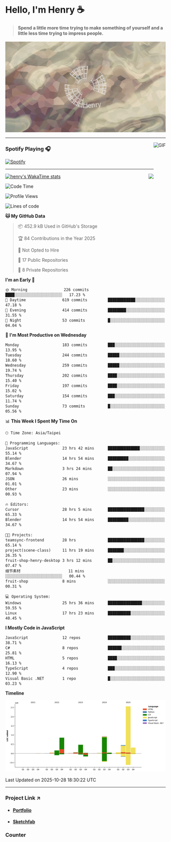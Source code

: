# Hello, I'm Henry :coffee:

> #### Spend a little more time trying to make something of yourself and a little less time trying to impress people.
 
![](./images/cover.jpg)

---

<img align="right" alt="GIF" height="170px" src="https://media.giphy.com/media/J5B1Y8QZnzXXbLQIBu/giphy.gif" />

### Spotify Playing 🎧

[![Spotify](https://spotify-recently-played-beta.vercel.app/api/spotify)](https://open.spotify.com/user/31uznrpamxhroyd2bt7xchxgnhce)

---

<img align="right" src="https://github-readme-stats.vercel.app/api/top-langs/?username=henry5720&theme=tokyonight&hide_title=false" />

[![henry's WakaTime stats](https://github-readme-stats.vercel.app/api/wakatime?username=@henry5720&layout=compact)](https://github.com/anuraghazra/github-readme-stats)

<!--START_SECTION:waka-->
![Code Time](http://img.shields.io/badge/Code%20Time-647%20hrs%2010%20mins-blue)

![Profile Views](http://img.shields.io/badge/Profile%20Views-6-blue)

![Lines of code](https://img.shields.io/badge/From%20Hello%20World%20I%27ve%20Written-6.0%20million%20lines%20of%20code-blue)

**🐱 My GitHub Data** 

> 📦 452.9 kB Used in GitHub's Storage 
 > 
> 🏆 84 Contributions in the Year 2025
 > 
> 🚫 Not Opted to Hire
 > 
> 📜 17 Public Repositories 
 > 
> 🔑 8 Private Repositories 
 > 
**I'm an Early 🐤** 

```text
🌞 Morning                226 commits         ████░░░░░░░░░░░░░░░░░░░░░   17.23 % 
🌆 Daytime                619 commits         ████████████░░░░░░░░░░░░░   47.18 % 
🌃 Evening                414 commits         ████████░░░░░░░░░░░░░░░░░   31.55 % 
🌙 Night                  53 commits          █░░░░░░░░░░░░░░░░░░░░░░░░   04.04 % 
```
📅 **I'm Most Productive on Wednesday** 

```text
Monday                   183 commits         ███░░░░░░░░░░░░░░░░░░░░░░   13.95 % 
Tuesday                  244 commits         █████░░░░░░░░░░░░░░░░░░░░   18.60 % 
Wednesday                259 commits         █████░░░░░░░░░░░░░░░░░░░░   19.74 % 
Thursday                 202 commits         ████░░░░░░░░░░░░░░░░░░░░░   15.40 % 
Friday                   197 commits         ████░░░░░░░░░░░░░░░░░░░░░   15.02 % 
Saturday                 154 commits         ███░░░░░░░░░░░░░░░░░░░░░░   11.74 % 
Sunday                   73 commits          █░░░░░░░░░░░░░░░░░░░░░░░░   05.56 % 
```


📊 **This Week I Spent My Time On** 

```text
🕑︎ Time Zone: Asia/Taipei

💬 Programming Languages: 
JavaScript               23 hrs 42 mins      ██████████████░░░░░░░░░░░   55.14 % 
Blender                  14 hrs 54 mins      █████████░░░░░░░░░░░░░░░░   34.67 % 
Markdown                 3 hrs 24 mins       ██░░░░░░░░░░░░░░░░░░░░░░░   07.94 % 
JSON                     26 mins             ░░░░░░░░░░░░░░░░░░░░░░░░░   01.01 % 
Other                    23 mins             ░░░░░░░░░░░░░░░░░░░░░░░░░   00.93 % 

🔥 Editors: 
Cursor                   28 hrs 5 mins       ████████████████░░░░░░░░░   65.33 % 
Blender                  14 hrs 54 mins      █████████░░░░░░░░░░░░░░░░   34.67 % 

🐱‍💻 Projects: 
teamsync-frontend        28 hrs              ████████████████░░░░░░░░░   65.14 % 
project(scene-class)     11 hrs 19 mins      ███████░░░░░░░░░░░░░░░░░░   26.35 % 
fruit-shop-henry-desktop 3 hrs 12 mins       ██░░░░░░░░░░░░░░░░░░░░░░░   07.47 % 
细节素材                     11 mins             ░░░░░░░░░░░░░░░░░░░░░░░░░   00.44 % 
fruit-shop               8 mins              ░░░░░░░░░░░░░░░░░░░░░░░░░   00.31 % 

💻 Operating System: 
Windows                  25 hrs 36 mins      ███████████████░░░░░░░░░░   59.55 % 
Linux                    17 hrs 23 mins      ██████████░░░░░░░░░░░░░░░   40.45 % 
```

**I Mostly Code in JavaScript** 

```text
JavaScript               12 repos            ██████████░░░░░░░░░░░░░░░   38.71 % 
C#                       8 repos             ██████░░░░░░░░░░░░░░░░░░░   25.81 % 
HTML                     5 repos             ████░░░░░░░░░░░░░░░░░░░░░   16.13 % 
TypeScript               4 repos             ███░░░░░░░░░░░░░░░░░░░░░░   12.90 % 
Visual Basic .NET        1 repo              █░░░░░░░░░░░░░░░░░░░░░░░░   03.23 % 
```



**Timeline**

![Lines of Code chart](https://raw.githubusercontent.com/henry5720/henry5720/main/assets/bar_graph.png)


 Last Updated on 2025-10-28 18:30:22 UTC
<!--END_SECTION:waka-->

---

### Project Link ↗️

- #### [Portfolio](https://drive.google.com/file/d/1kb96bzn4Bhdb4pImsUvKz9Oi9cx455D2/view?usp=drivesdk)
- #### [Sketchfab](https://sketchfab.com/henry4294967296/models)

### Counter
![[](https://count.getloli.com/@test?name=test&theme=random&padding=7&offset=0&align=top&scale=1&pixelated=1&darkmode=auto)](https://count.getloli.com/@henry5720?name=henry5720&theme=random&padding=7&offset=0&align=top&scale=1&pixelated=1&darkmode=1)
